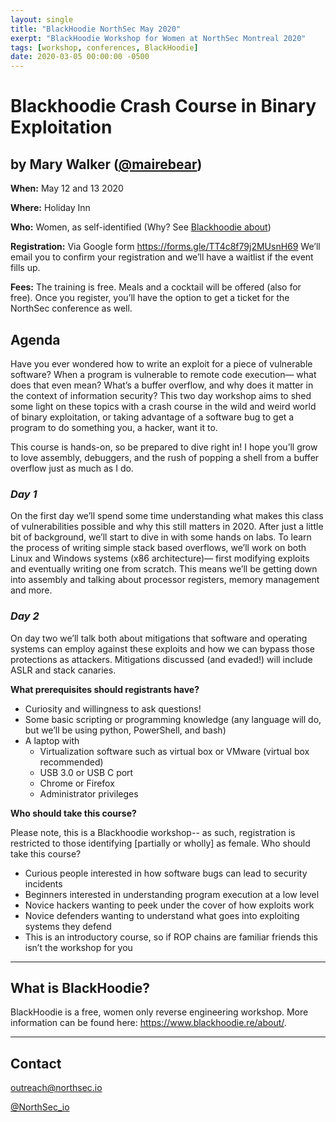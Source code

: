 ```yaml
---
layout: single
title: "BlackHoodie NorthSec May 2020"
exerpt: "BlackHoodie Workshop for Women at NorthSec Montreal 2020"
tags: [workshop, conferences, BlackHoodie]
date: 2020-03-05 00:00:00 -0500
---
```


# Blackhoodie Crash Course in Binary Exploitation
## by Mary Walker ([@mairebear](https://twitter.com/Mairebear))

**When:** May 12 and 13 2020

**Where:** Holiday Inn

**Who:** Women, as self-identified (Why? See [Blackhoodie about](https://blackhoodie.re/about/))

**Registration:** Via Google form https://forms.gle/TT4c8f79j2MUsnH69 We’ll email you to confirm your registration and we’ll have a waitlist if the event fills up.

**Fees:** The training is free. Meals and a cocktail will be offered (also for free). Once you register, you’ll have the option to get a ticket for the NorthSec conference as well.

## Agenda

Have you ever wondered how to write an exploit for a piece of vulnerable software? When a program is vulnerable to remote code execution— what does that even mean? What’s a buffer overflow, and why does it matter in the context of information security? This two day workshop aims to shed some light on these topics with a crash course in the wild and weird world of binary exploitation, or taking advantage of a software bug to get a program to do something you, a hacker, want it to.

This course is hands-on, so be prepared to dive right in! I hope you’ll grow to love assembly, debuggers, and the rush of popping a shell from a buffer overflow just as much as I do.

### *Day 1*

On the first day we’ll spend some time understanding what makes this class of vulnerabilities possible and why this still matters in 2020. After just a little bit of background, we’ll start to dive in with some hands on labs. To learn the process of writing simple stack based overflows, we’ll work on both Linux and Windows systems (x86 architecture)— first modifying exploits and eventually writing one from scratch. This means we’ll be getting down into assembly and talking about processor registers, memory management and more. 

### *Day 2*

On day two we’ll talk both about mitigations that software and operating systems can employ against these exploits and how we can bypass those protections as attackers. Mitigations discussed (and evaded!) will include ASLR and stack canaries.

**What prerequisites should registrants have?**

- Curiosity and willingness to ask questions!
- Some basic scripting or programming knowledge (any language will do, but we’ll be using python, PowerShell, and bash)
- A laptop with
    - Virtualization software such as virtual box or VMware (virtual box recommended)
    - USB 3.0 or USB C port
    - Chrome or Firefox
    - Administrator privileges 

**Who should take this course?**

Please note, this is a Blackhoodie workshop-- as such, registration is restricted to those identifying [partially or wholly] as female.
Who should take this course?
- Curious people interested in how software bugs can lead to security incidents
- Beginners interested in understanding program execution at a low level
- Novice hackers wanting to peek under the cover of how exploits work
- Novice defenders wanting to understand what goes into exploiting systems they defend
- This is an introductory course, so if ROP chains are familiar friends this isn’t the workshop for you

---
## What is BlackHoodie? ##

BlackHoodie is a free, women only reverse engineering workshop. More
information can be found here: <https://www.blackhoodie.re/about/>.

---
## Contact
[outreach@northsec.io](mailto:outreach@northsec.io)

[@NorthSec_io](https://twitter.com/NorthSec_io)